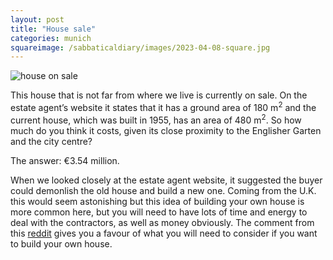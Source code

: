 ```yaml
---
layout: post
title: "House sale"
categories: munich
squareimage: /sabbaticaldiary/images/2023-04-08-square.jpg
---
```

<img src="/sabbaticaldiary/images/2023-04-08.jpg" alt="house on sale" class="center">

This house that is not far from where we live is currently on sale. On the estate agent’s website it states that it has a ground area of 180 m<sup>2</sup> and the current house, which was built in 1955, has an area of 480 m<sup>2</sup>. So how much do you think it costs, given its close proximity to the Englisher Garten and the city centre?

The answer: €3.54 million. 

When we looked closely at the estate agent website, it suggested the buyer could demonlish the old house and build a new one. Coming from the U.K. this would seem astonishing but this idea of building your own house is more common here, but you will need to have lots of time and energy to deal with the contractors, as well as money obviously. The comment from this <a href="https://www.reddit.com/r/germany/comments/7mfpgj/building_a_home_in_germany_price/">reddit</a> gives you a favour of what you will need to consider if you want to build your own house.